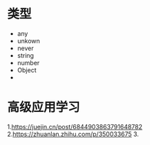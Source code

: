 # 类型

- any
- unkown
- never
- string
- number
- Object
- 

# 高级应用学习

1.https://juejin.cn/post/6844903863791648782
2.https://zhuanlan.zhihu.com/p/350033675
3.